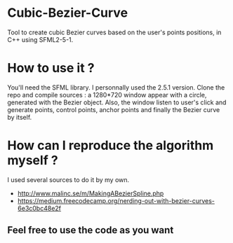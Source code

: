 # Cubic-Bezier-Curve
Tool to create cubic Bezier curves based on the user's points positions, in C++ using SFML2-5-1.

# How to use it ?
You'll need the SFML library. I personnally used the 2.5.1 version.
Clone the repo and compile sources : a 1280*720 window appear with a circle, generated with the Bezier object.
Also, the window listen to user's click and generate points, control points, anchor points and finally the Bezier curve by itself.

# How can I reproduce the algorithm myself ?
I used several sources to do it by my own.

  - http://www.malinc.se/m/MakingABezierSpline.php
  - https://medium.freecodecamp.org/nerding-out-with-bezier-curves-6e3c0bc48e2f

## Feel free to use the code as you want
